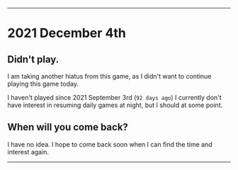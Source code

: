 
***

# 2021 December 4th

## Didn't play.

I am taking another hiatus from this game, as I didn't want to continue playing this game today.

I haven't played since 2021 September 3rd (`92 days ago`) I currently don't have interest in resuming daily games at night, but I should at some point.

## When will you come back?

I have no idea. I hope to come back soon when I can find the time and interest again.

***
